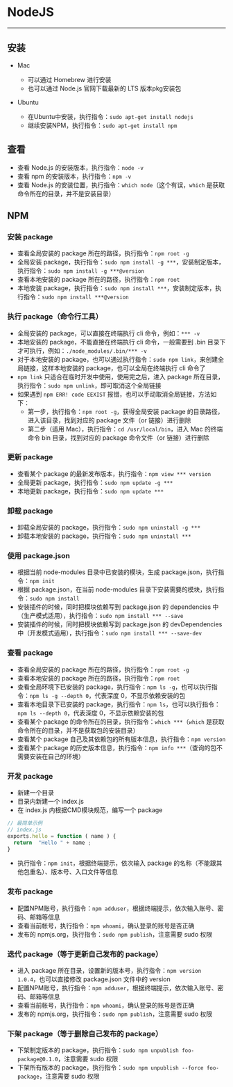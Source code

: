 # NodeJS
***

## 安装
* Mac
    * 可以通过 Homebrew 进行安装
    * 也可以通过 Node.js 官网下载最新的 LTS 版本pkg安装包

* Ubuntu
    * 在Ubuntu中安装，执行指令：`sudo apt-get install nodejs`
    * 继续安装NPM，执行指令：`sudo apt-get install npm`

## 查看
* 查看 Node.js 的安装版本，执行指令：`node -v`
* 查看 npm 的安装版本，执行指令：`npm -v`
* 查看 Node.js 的安装位置，执行指令：`which node`（这个有误，`which` 是获取命令所在的目录，并不是安装目录）

## NPM
### 安装 package
* 查看全局安装的 package 所在的路径，执行指令：`npm root -g`
* 全局安装 package，执行指令：`sudo npm install -g ***`，安装制定版本，执行指令：`sudo npm install -g ***@version`
* 查看本地安装的 package 所在的路径，执行指令：`npm root`
* 本地安装 package，执行指令：`sudo npm install ***`，安装制定版本，执行指令：`sudo npm install ***@version`

### 执行 package（命令行工具）
* 全局安装的 package，可以直接在终端执行 cli 命令，例如：`*** -v`
* 本地安装的 package，不能直接在终端执行 cli 命令，一般需要到 .bin 目录下才可执行，例如：`./node_modules/.bin/*** -v`
* 对于本地安装的 package，也可以通过执行指令：`sudo npm link`，来创建全局链接，这样本地安装的 package，也可以全局在终端执行 cli 命令了
* `npm link` 只适合在临时开发中使用，使用完之后，进入 package 所在目录，执行指令：`sudo npm unlink`，即可取消这个全局链接
* 如果遇到 `npm ERR! code EEXIST` 报错，也可以手动取消全局链接，方法如下：
    * 第一步，执行指令：`npm root -g`，获得全局安装 package 的目录路径，进入该目录，找到对应的 package 文件（or 链接）进行删除
    * 第二步（适用 Mac），执行指令：`cd /usr/local/bin`，进入 Mac 的终端命令 bin 目录，找到对应的 package 命令文件（or 链接）进行删除

### 更新 package
* 查看某个 package 的最新发布版本，执行指令：`npm view *** version`
* 全局更新 package，执行指令：`sudo npm update -g ***`
* 本地更新 package，执行指令：`sudo npm update ***`

### 卸载 package
* 卸载全局安装的 package，执行指令：`sudo npm uninstall -g ***`
* 卸载本地安装的 package，执行指令：`sudo npm uninstall ***`

### 使用 package.json
* 根据当前 node-modules 目录中已安装的模块，生成 package.json，执行指令：`npm init`
* 根据 package.json，在当前 node-modules 目录下安装需要的模块，执行指令：`sudo npm install`
* 安装插件的时候，同时把模块依赖写到 package.json 的 dependencies 中（生产模式适用），执行指令：`sudo npm install *** --save`
* 安装插件的时候，同时把模块依赖写到 package.json 的 devDependencies 中（开发模式适用），执行指令：`sudo npm install *** --save-dev`

### 查看 package
* 查看全局安装的 package 所在的路径，执行指令：`npm root -g`
* 查看本地安装的 package 所在的路径，执行指令：`npm root`
* 查看全局环境下已安装的 package，执行指令：`npm ls -g`，也可以执行指令：`npm ls -g --depth 0`，代表深度 0，不显示依赖安装的包
* 查看本地目录下已安装的 package，执行指令：`npm ls`，也可以执行指令：`npm ls --depth 0`，代表深度 0，不显示依赖安装的包
* 查看某个 package 的命令所在的目录，执行指令：`which ***`（`which` 是获取命令所在的目录，并不是获取包的安装目录）
* 查看某个 package 自己及其依赖包的所有版本信息，执行指令：`npm version`
* 查看某个 package 的历史版本信息，执行指令：`npm info ***`（查询的包不需要安装在自己的环境） 

### 开发 package
* 新建一个目录
* 目录内新建一个 index.js
* 在 index.js 内根据CMD模块规范，编写一个 package

```javascript
// 最简单示例
// index.js
exports.hello = function ( name ) {
  return  "Hello " + name ;
}
```

* 执行指令：`npm init`，根据终端提示，依次输入 package 的名称（不能跟其他包重名）、版本号、入口文件等信息

### 发布 package
* 配置NPM账号，执行指令：`npm adduser`，根据终端提示，依次输入账号、密码、邮箱等信息
* 查看当前帐号，执行指令：`npm whoami`，确认登录的账号是否正确
* 发布的 npmjs.org，执行指令：`sudo npm publish`，注意需要 sudo 权限

### 迭代 package（等于更新自己发布的 package）
* 进入 package 所在目录，设置新的版本号，执行指令：`npm version 1.0.4`，也可以直接修改 package.json 文件中的 version
* 配置NPM账号，执行指令：`npm adduser`，根据终端提示，依次输入账号、密码、邮箱等信息
* 查看当前帐号，执行指令：`npm whoami`，确认登录的账号是否正确
* 发布的 npmjs.org，执行指令：`sudo npm publish`，注意需要 sudo 权限

### 下架 package（等于删除自己发布的 package）
* 下架制定版本的 package，执行指令：`sudo npm unpublish foo-package@0.1.0`，注意需要 sudo 权限
* 下架所有版本的 package，执行指令：`sudo npm unpublish --force foo-package`，注意需要 sudo 权限
